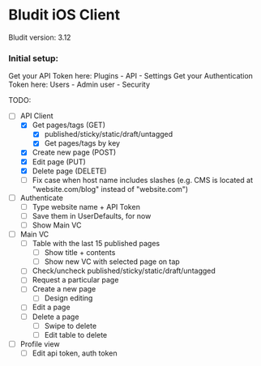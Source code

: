 #  Bludit iOS Client

Bludit version: 3.12

### Initial setup:
Get your API Token here:
Plugins - API - Settings
Get your Authentication Token here:
Users - Admin user - Security

TODO:
- [ ] API Client
    - [x] Get pages/tags (GET)
        - [x] published/sticky/static/draft/untagged
        - [x] Get pages/tags by key
    - [x] Create new page (POST)
    - [x] Edit page (PUT)
    - [x] Delete page (DELETE)
    - [ ] Fix case when host name includes slashes (e.g. CMS is located at "website.com/blog" instead of "website.com")
- [ ] Authenticate
    - [ ] Type website name + API Token
    - [ ] Save them in UserDefaults, for now
    - [ ] Show Main VC
- [ ] Main VC
    - [ ] Table with the last 15 published pages
        - [ ] Show title + contents
        - [ ] Show new VC with selected page on tap
    - [ ] Check/uncheck published/sticky/static/draft/untagged
    - [ ] Request a particular page
    - [ ] Create a new page
        - [ ] Design editing
    - [ ] Edit a page
    - [ ] Delete a page
        - [ ] Swipe to delete
        - [ ] Edit table to delete
- [ ] Profile view
    - [ ] Edit api token, auth token
